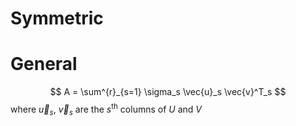 # Symmetric
# General
$$
A = \sum^{r}_{s=1} \sigma_s \vec{u}_s \vec{v}^T_s
$$
where $\vec{u}_s$, $\vec{v}_s$ are the $s^{\text{th}}$ columns of $U$ and $V$
